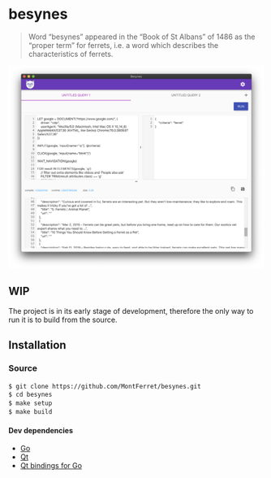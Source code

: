 # besynes

> Word “besynes” appeared in the “Book of St Albans” of 1486 as the “proper term” for ferrets, i.e. a word which describes the characteristics of ferrets.

![besynes](https://raw.githubusercontent.com/MontFerret/besynes/master/assets/intro.png)

## WIP
The project is in its early stage of development, therefore the only way to run it is to build from the source.

## Installation

### Source

```bash
$ git clone https://github.com/MontFerret/besynes.git
$ cd besynes
$ make setup
$ make build
```

#### Dev dependencies

 - [Go](https://golang.org/)
 - [Qt](https://www.qt.io/)
 - [Qt bindings for Go](https://github.com/therecipe/qt)



